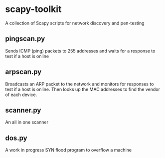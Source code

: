 # scapy-toolkit
A collection of Scapy scripts for network discovery and pen-testing

## pingscan.py
Sends ICMP (ping) packets to 255 addresses and waits for a response to test if a host is online

## arpscan.py
Broadcasts an ARP packet to the network and monitors for responses to test if a host is online. Then looks up the MAC addresses to find the vendor of each device.

## scanner.py
An all in one scanner

## dos.py
A work in progress SYN flood program to overflow a machine
